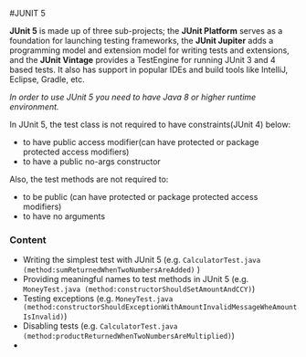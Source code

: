#JUNIT 5

**JUnit 5** is made up of three sub-projects; the **JUnit Platform** serves as a foundation for launching testing frameworks, the 
**JUnit Jupiter** adds a programming model and extension model for writing tests and extensions, and the **JUnit Vintage** provides a 
TestEngine for running JUnit 3 and 4 based tests. It also has support in popular IDEs and build tools like IntelliJ, Eclipse, 
Gradle, etc.

*In order to use JUnit 5 you need to have Java 8 or higher runtime environment.*

In JUnit 5, the test class is not required to have constraints(JUnit 4) below: 

- to have public access modifier(can have protected or package protected access modifiers)
- to have a public no-args constructor

Also, the test methods are not required to:

- to be public (can have protected or package protected access modifiers)
- to have no arguments

### Content

- Writing the simplest test with JUnit 5 (e.g. `CalculatorTest.java (method:sumReturnedWhenTwoNumbersAreAdded)` )
- Providing meaningful names to test methods in JUnit 5 (e.g. `MoneyTest.java (method:constructorShouldSetAmountAndCCY)`)
- Testing exceptions (e.g. `MoneyTest.java (method:constructorShouldExceptionWithAmountInvalidMessageWheAmountIsInvalid)`)
- Disabling tests (e.g. `CalculatorTest.java (method:productReturnedWhenTwoNumbersAreMultiplied)`)
- 

